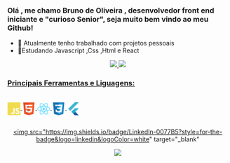 ### Olá , me chamo Bruno de Oliveira , desenvolvedor front end iniciante e "curioso Senior", seja muito bem vindo ao meu Github!


- 🔭 Atualmente tenho trabalhado com  projetos pessoais 
- 🌱Estudando Javascript ,Css ,Html e React 

<div align="center">
  <a href="https://github.com/Wick096">
  <img height="180em" src="https://github-readme-stats.vercel.app/api?username=Wick096&show_icons=true&theme=tokyonight&include_all_commits=true&count_private=true"/>
  <img height="180em" src="https://github-readme-stats.vercel.app/api/top-langs/?username=Wick096&layout=compact&langs_count=16&theme=tokyonight"/>
    </div>   
    
</div>  

 ### Principais Ferramentas e Liguagens:
 
<div style="displa: inline_block" ><br>
  <img align="center" height="30" widht="40" src="https://raw.githubusercontent.com/devicons/devicon/master/icons/javascript/javascript-plain.svg">
  <img align="center" height ="30" widht="40" src="https://raw.githubusercontent.com/devicons/devicon/master/icons/html5/html5-original.svg">
  <img align="center" height ="30" widht="40" src="https://raw.githubusercontent.com/devicons/devicon/master/icons/react/react-original.svg">
  <img align="center" height="30" widht="40" src="https://raw.githubusercontent.com/devicons/devicon/master/icons/css3/css3-original.svg">
  <img align ="center" height="30" widht="40" src="https://github.com/devicons/devicon/blob/master/icons/flutter/flutter-original.svg"
  <img align="right" height ="120em" weight ="120em"src="https://user-images.githubusercontent.com/62807696/139469838-014bb8da-52c4-42ad-a0f9-7857a96fe777.png"
  </div>
  
##
  
<div align="center">
  
  <a href="https://www.linkedin.com/in/bruno-oliveira-72498b131/" target="_blank"><img src="https://img.shields.io/badge/LinkedIn-0077B5?style=for-the-badge&logo=linkedin&logoColor=white" target="_blank"</a>
    
  <a href="mailto:brn9387@gmail.com" target="_blank"><img src="https://img.shields.io/badge/Gmail-D14836?style=for-the-badge&logo=gmail&logoColor=white"  target ="_blank"></a>
  
    

  
    


